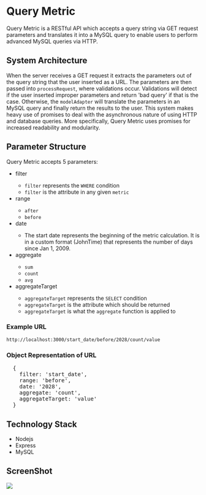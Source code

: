 <h1>Query Metric</h1>
<p>Query Metric is a RESTful API which accepts a query string via GET request
parameters and translates it into a MySQL query to enable users to perform
advanced MySQL queries via HTTP. </p>

<h2>System Architecture</h2>
<p>When the server receives a GET request it extracts the parameters out of the
query string that the user inserted as a URL. The parameters are then passed
into <code>processRequest</code>, where validations occur. Validations will
detect if the user inserted improper parameters and return 'bad query' if that
is the case. Otherwise, the <code>modelAdapter</code> will translate the
parameters in an MySQL query and finally return the results to the user. This
system makes heavy use of promises to deal with the asynchronous nature of using
HTTP and database queries. More specifically, Query Metric uses promises for
increased readability and modularity.</p>

<h2>Parameter Structure</h2>
<p>Query Metric accepts 5 parameters: </p>
<ul>
  <li>filter</li>
    <ul>
      <li><code>filter</code> represents the <code>WHERE</code> condition</li>
      <li><code>filter</code> is the attribute in any given <code>metric</code object that is compared against</li>
    </ul>
  <li>range</li>
    <ul>
      <li><code>after</code></li>
      <li><code>before</code></li>
    </ul>
  <li>date</li>
    <ul>
      <li>The start date represents the beginning of the metric calculation. It
      is in a custom format (JohnTime) that represents the number of days since Jan 1,
      2009.</li>
    </ul>
  <li>aggregate</li>
    <ul>
      <li><code>sum</code></li>
      <li><code>count</code></li>
      <li><code>avg</code></li>
    </ul>
  <li>aggregateTarget</li>
    <ul>
      <li><code>aggregateTarget</code> represents the <code>SELECT</code> condition</li>
      <li><code>aggregateTarget</code> is the attribute which should be returned</li>
      <li><code>aggregateTarget</code> is what the <code>aggregate</code> function is applied to</li>
    </ul>
</ul>

<h3>Example URL</h3>
<code>http://localhost:3000/start_date/before/2028/count/value</code>

<h3>Object Representation of URL</h3>
<pre>
  {
    filter: 'start_date',
    range: 'before',
    date: '2028',
    aggregate: 'count',
    aggregateTarget: 'value'
  }
</pre>

<h2>Technology Stack</h2>
<ul>
  <li>Nodejs</li>
  <li>Express</li>
  <li>MySQL</li>
</ul>

<h2>ScreenShot</h2>
  <img src="http://i.imgur.com/FOi8VmX.png"></img>
